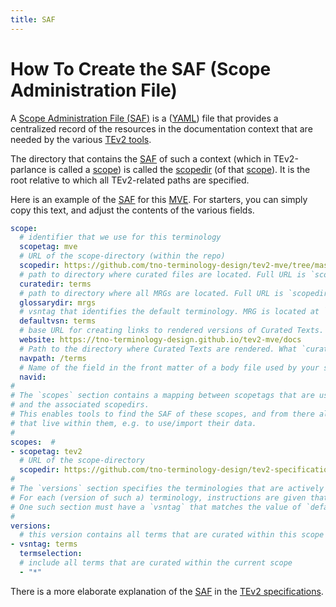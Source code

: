 ```yaml
---
title: SAF
---
```


# How To Create the SAF (Scope Administration File)

A [Scope Administration File (SAF)](saf@tev2) is a
([YAML](https://yaml.org/spec/1.2.2/)) file 
that provides a centralized record of the resources in the documentation context
that are needed by the various [TEv2 tools](@tev2).

The directory that contains the [SAF](@) of such a context 
(which in TEv2-parlance is called a [scope](@tev2)) 
is called the [scopedir](@tev2) (of that [scope](@tev2)).
It is the root relative to which all TEv2-related paths are specified.

Here is an example of the [SAF](@tev2) for this [MVE](@).
For starters, you can simply copy this text, and adjust the contents of the various fields.

~~~ yaml
scope:
  # identifier that we use for this terminology
  scopetag: mve
  # URL of the scope-directory (within the repo)
  scopedir: https://github.com/tno-terminology-design/tev2-mve/tree/master/docs
  # path to directory where curated files are located. Full URL is `scopedir`/`curatedir`
  curatedir: terms
  # path to directory where all MRGs are located. Full URL is `scopedir`/`glossarydir`
  glossarydir: mrgs
  # vsntag that identifies the default terminology. MRG is located at `scopedir`/`glossarydir`/mrg.mve.yaml
  defaultvsn: terms
  # base URL for creating links to rendered versions of Curated Texts. It should also serve as the home page of the terminology.
  website: https://tno-terminology-design.github.io/tev2-mve/docs
  # Path to the directory where Curated Texts are rendered. What `curatedir` is for Curated Texts is, `navpath` is for the rendered versions of Curated Texts.
  navpath: /terms
  # Name of the field in the front matter of a body file used by your static site generator in a URL, to uniquely identify that file (e.g., "id", "slug", "permalink"). If not specified, the filename of the body file will be used. | 
  navid:
#
# The `scopes` section contains a mapping between scopetags that are used within the scope, 
# and the associated scopedirs.
# This enables tools to find the SAF of these scopes, and from there all other directories, files etc.
# that live within them, e.g. to use/import their data.
#
scopes:  #
- scopetag: tev2
  # URL of the scope-directory
  scopedir: https://github.com/tno-terminology-design/tev2-specifications/tree/master/docs
#
# The `versions` section specifies the terminologies that are actively maintained by the curators.
# For each (version of such a) terminology, instructions are given that say which terms are to be included.
# One such section must have a `vsntag` that matches the value of `defaultvsn` in the `scope`-section
#
versions:
  # this version contains all terms that are curated within this scope
- vsntag: terms 
  termselection:
  # include all terms that are curated within the current scope
  - "*"
~~~

There is a more elaborate explanation of the [SAF](@tev2) in the [TEv2 specifications](saf@tev2).

